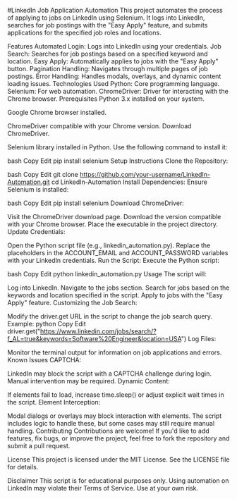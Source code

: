 #LinkedIn Job Application Automation
This project automates the process of applying to jobs on LinkedIn using Selenium. It logs into LinkedIn, searches for job postings with the "Easy Apply" feature, and submits applications for the specified job roles and locations.

Features
Automated Login: Logs into LinkedIn using your credentials.
Job Search: Searches for job postings based on a specified keyword and location.
Easy Apply: Automatically applies to jobs with the "Easy Apply" button.
Pagination Handling: Navigates through multiple pages of job postings.
Error Handling: Handles modals, overlays, and dynamic content loading issues.
Technologies Used
Python: Core programming language.
Selenium: For web automation.
ChromeDriver: Driver for interacting with the Chrome browser.
Prerequisites
Python 3.x installed on your system.

Google Chrome browser installed.

ChromeDriver compatible with your Chrome version. Download ChromeDriver.

Selenium library installed in Python. Use the following command to install it:

bash
Copy
Edit
pip install selenium
Setup Instructions
Clone the Repository:

bash
Copy
Edit
git clone https://github.com/your-username/LinkedIn-Automation.git
cd LinkedIn-Automation
Install Dependencies: Ensure Selenium is installed:

bash
Copy
Edit
pip install selenium
Download ChromeDriver:

Visit the ChromeDriver download page.
Download the version compatible with your Chrome browser.
Place the executable in the project directory.
Update Credentials:

Open the Python script file (e.g., linkedin_automation.py).
Replace the placeholders in the ACCOUNT_EMAIL and ACCOUNT_PASSWORD variables with your LinkedIn credentials.
Run the Script: Execute the Python script:

bash
Copy
Edit
python linkedin_automation.py
Usage
The script will:

Log into LinkedIn.
Navigate to the jobs section.
Search for jobs based on the keywords and location specified in the script.
Apply to jobs with the "Easy Apply" feature.
Customizing the Job Search:

Modify the driver.get URL in the script to change the job search query.
Example:
python
Copy
Edit
driver.get("https://www.linkedin.com/jobs/search/?f_AL=true&keywords=Software%20Engineer&location=USA")
Log Files:

Monitor the terminal output for information on job applications and errors.
Known Issues
CAPTCHA:

LinkedIn may block the script with a CAPTCHA challenge during login. Manual intervention may be required.
Dynamic Content:

If elements fail to load, increase time.sleep() or adjust explicit wait times in the script.
Element Interception:

Modal dialogs or overlays may block interaction with elements. The script includes logic to handle these, but some cases may still require manual handling.
Contributing
Contributions are welcome! If you'd like to add features, fix bugs, or improve the project, feel free to fork the repository and submit a pull request.

License
This project is licensed under the MIT License. See the LICENSE file for details.

Disclaimer
This script is for educational purposes only.
Using automation on LinkedIn may violate their Terms of Service. Use at your own risk.

